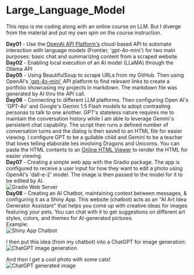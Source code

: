 # Large_Language_Model  
  
This repo is me coding along with an online course on LLM.  But I diverge from the material and put my own spin on the course instruction.  
  
**Day01** - Use the [OpenAI API Platform's](https://platform.openai.com/docs/api-reference/introduction) cloud-based API to automate interaction with language models (Frontier, 'gpt-4o-mini') for two main purposes: basic chat and summarizing content from a scraped website.  
**Day02** - Enabling local execution of an AI model (LLaMA) through the Ollama API  
**Day05** - Using BeautifulSoup to scrape URLs from my GitHub.  Then using OpenAI's ['gpt-4o-mini'](https://platform.openai.com/docs/models/gpt-4o-mini) API platform to find relevant links to create a portfolio showcasing my projects in markdown.  The markdown file was generated by AI thru the API call.  
**Day06** - Connecting to different LLM platforms.  Then configuring Open AI's 'GPT-4o' and Google's Gemini 1.5 Flash models to adopt contrasting personas to talk to one another.  GPT's stateless nature requires me to maintain the conversation history while I am able to leverage Gemini's persistent chat capability.  The script then runs a defined number of conversation turns and the dialog is then saved to an HTML file for easier viewing.  I configure GPT to be a gullable child and Gemini to be a teacher that loves telling elaborate lies involving Dragons and Unicorns.  You can paste the HTML contents to an [Online HTML Viewer](https://html.onlineviewer.net/) to render the HTML for easier viewing.  
**Day07** - Creating a simple web app with the Gradio package.  The app is configured to receive a user input for how they want to edit a photo using OpenAI's 'dall-e-2' model.  The image is then passed to the model for it to be edited by AI.    
![Gradio Web Server](https://github.com/david125tran/Large_Language_Model_Engineering/blob/main/Day07/Gradio%20Web%20Server.png)  
**Day08** - Creating an AI Chatbot, maintaining context between messages, & configuring it as a Shiny App.  This website (chatbot) acts as an "AI Art Idea Generator Assistant" that helps you come up with creative ideas for images featuring your pets. You can chat with it to get suggestions on different art styles, colors, and themes for AI-generated pictures.  
Example:  
![Shiny App Chatbot](https://github.com/david125tran/Large_Language_Model_Engineering/blob/main/Day08/AI%20Prompt.jpg)
  
I then put this idea (from my chatbot) into a ChatGPT for image generation:  
![ChatGPT image generation](https://github.com/david125tran/Large_Language_Model_Engineering/blob/main/Day08/ChatGPT%20Prompt.jpg)  
  
And then I get a cool photo with some cats!  
![ChatGPT generated image](https://github.com/david125tran/Large_Language_Model_Engineering/blob/main/Day08/Cats%20with%20a%20Salvador%20Dali%20Influence.jpg)  
